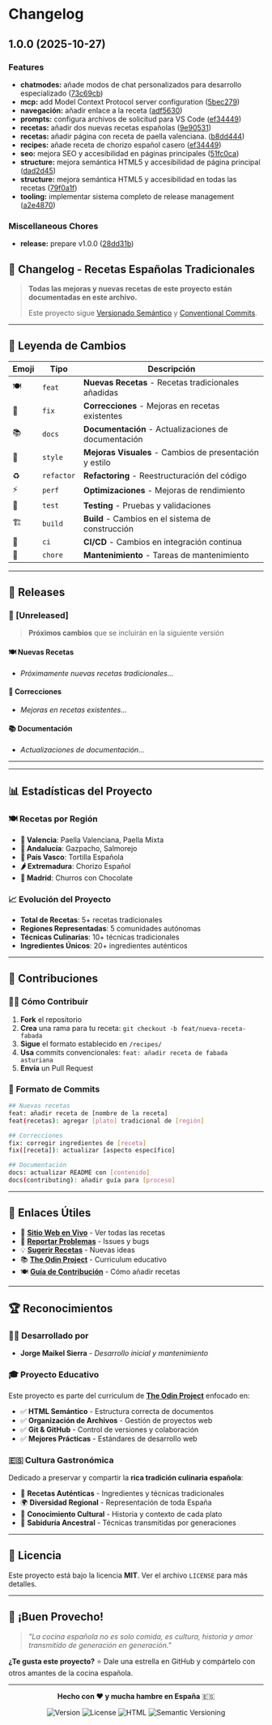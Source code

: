 # Changelog

## 1.0.0 (2025-10-27)


### Features

* **chatmodes:** añade modos de chat personalizados para desarrollo especializado ([73c69cb](https://github.com/jorge-maikel-sierra/odin-recipes/commit/73c69cb6638ff30cf56cee2e06b1ee9b57196911))
* **mcp:** add Model Context Protocol server configuration ([5bec279](https://github.com/jorge-maikel-sierra/odin-recipes/commit/5bec2790088b66168a53ecc262bb20f1f2efd7e1))
* **navegación:** añadir enlace a la receta ([adf5630](https://github.com/jorge-maikel-sierra/odin-recipes/commit/adf5630f0733732b01bd5255ceedfc9bd350f4a7))
* **prompts:** configura archivos de solicitud para VS Code ([ef34449](https://github.com/jorge-maikel-sierra/odin-recipes/commit/ef3444998253ed6c26d40c0c622f10a9dd0cbb7f))
* **recetas:** añadir dos nuevas recetas españolas ([9e90531](https://github.com/jorge-maikel-sierra/odin-recipes/commit/9e90531c216d36aa054ca27373867a59a9ec34ca))
* **recetas:** añadir página con receta de paella valenciana. ([b8dd444](https://github.com/jorge-maikel-sierra/odin-recipes/commit/b8dd444746c22ac7690591c844c79f5f33052a15))
* **recipes:** añade receta de chorizo español casero ([ef34449](https://github.com/jorge-maikel-sierra/odin-recipes/commit/ef3444998253ed6c26d40c0c622f10a9dd0cbb7f))
* **seo:** mejora SEO y accesibilidad en páginas principales ([51fc0ca](https://github.com/jorge-maikel-sierra/odin-recipes/commit/51fc0ca34784ab04c2caf0ec92e6d260d5cd1e2f))
* **structure:** mejora semántica HTML5 y accesibilidad de página principal ([dad2d45](https://github.com/jorge-maikel-sierra/odin-recipes/commit/dad2d45c0e4345b05c6371e94ac41188c8b43119))
* **structure:** mejora semántica HTML5 y accesibilidad en todas las recetas ([79f0a1f](https://github.com/jorge-maikel-sierra/odin-recipes/commit/79f0a1f82aacd4621dd3e8e104db28eab136bce6))
* **tooling:** implementar sistema completo de release management ([a2e4870](https://github.com/jorge-maikel-sierra/odin-recipes/commit/a2e48702efc6dcddbd16226047b0ca02e5c75475))


### Miscellaneous Chores

* **release:** prepare v1.0.0 ([28dd31b](https://github.com/jorge-maikel-sierra/odin-recipes/commit/28dd31b485ba95df11080a66addd79ef6b4de182))

## 📝 Changelog - Recetas Españolas Tradicionales

> **Todas las mejoras y nuevas recetas de este proyecto están documentadas en este archivo.**
> 
> Este proyecto sigue [Versionado Semántico](https://semver.org/lang/es/) y [Conventional Commits](https://www.conventionalcommits.org/es/v1.0.0/).

---

## 🎯 **Leyenda de Cambios**

| Emoji | Tipo | Descripción |
|-------|------|-------------|
| 🍽️ | `feat` | **Nuevas Recetas** - Recetas tradicionales añadidas |
| 🔧 | `fix` | **Correcciones** - Mejoras en recetas existentes |
| 📚 | `docs` | **Documentación** - Actualizaciones de documentación |
| 💄 | `style` | **Mejoras Visuales** - Cambios de presentación y estilo |
| ♻️ | `refactor` | **Refactoring** - Reestructuración del código |
| ⚡ | `perf` | **Optimizaciones** - Mejoras de rendimiento |
| 🧪 | `test` | **Testing** - Pruebas y validaciones |
| 🏗️ | `build` | **Build** - Cambios en el sistema de construcción |
| 🔄 | `ci` | **CI/CD** - Cambios en integración continua |
| 🧹 | `chore` | **Mantenimiento** - Tareas de mantenimiento |

---

## 🚀 **Releases**

### 🎉 [Unreleased]

> **Próximos cambios** que se incluirán en la siguiente versión

#### 🍽️ Nuevas Recetas
- *Próximamente nuevas recetas tradicionales...*

#### 🔧 Correcciones
- *Mejoras en recetas existentes...*

#### 📚 Documentación  
- *Actualizaciones de documentación...*

---

<!-- Aquí Release Please insertará automáticamente las nuevas versiones -->

---

## 📊 **Estadísticas del Proyecto**

### 🍽️ **Recetas por Región**
- **🥘 Valencia**: Paella Valenciana, Paella Mixta
- **🍅 Andalucía**: Gazpacho, Salmorejo  
- **🥚 País Vasco**: Tortilla Española
- **🌶️ Extremadura**: Chorizo Español
- **🍰 Madrid**: Churros con Chocolate

### 📈 **Evolución del Proyecto**
- **Total de Recetas**: 5+ recetas tradicionales
- **Regiones Representadas**: 5 comunidades autónomas
- **Técnicas Culinarias**: 10+ técnicas tradicionales
- **Ingredientes Únicos**: 20+ ingredientes auténticos

---

## 🤝 **Contribuciones**

### 👨‍🍳 **Cómo Contribuir**
1. **Fork** el repositorio
2. **Crea** una rama para tu receta: `git checkout -b feat/nueva-receta-fabada`
3. **Sigue** el formato establecido en `/recipes/`
4. **Usa** commits convencionales: `feat: añadir receta de fabada asturiana`
5. **Envía** un Pull Request

### 📝 **Formato de Commits**
```bash
## Nuevas recetas
feat: añadir receta de [nombre de la receta]
feat(recetas): agregar [plato] tradicional de [región]

## Correcciones
fix: corregir ingredientes de [receta]
fix([receta]): actualizar [aspecto específico]

## Documentación
docs: actualizar README con [contenido]
docs(contributing): añadir guía para [proceso]
```

---

## 🔗 **Enlaces Útiles**

- 📖 **[Sitio Web en Vivo](https://jorge-maikel-sierra.github.io/odin-recipes/)** - Ver todas las recetas
- 🐛 **[Reportar Problemas](https://github.com/jorge-maikel-sierra/odin-recipes/issues)** - Issues y bugs
- 💡 **[Sugerir Recetas](https://github.com/jorge-maikel-sierra/odin-recipes/discussions)** - Nuevas ideas
- 📚 **[The Odin Project](https://www.theodinproject.com/)** - Curriculum educativo
- 🍽️ **[Guía de Contribución](./CONTRIBUTING.md)** - Cómo añadir recetas

---

## 🏆 **Reconocimientos**

### 👨‍💻 **Desarrollado por**
- **Jorge Maikel Sierra** - *Desarrollo inicial y mantenimiento*

### 🎓 **Proyecto Educativo**
Este proyecto es parte del curriculum de **[The Odin Project](https://www.theodinproject.com/)** enfocado en:
- ✅ **HTML Semántico** - Estructura correcta de documentos
- ✅ **Organización de Archivos** - Gestión de proyectos web
- ✅ **Git & GitHub** - Control de versiones y colaboración
- ✅ **Mejores Prácticas** - Estándares de desarrollo web

### 🇪🇸 **Cultura Gastronómica**
Dedicado a preservar y compartir la **rica tradición culinaria española**:
- 🥘 **Recetas Auténticas** - Ingredientes y técnicas tradicionales
- 🌍 **Diversidad Regional** - Representación de toda España
- 📖 **Conocimiento Cultural** - Historia y contexto de cada plato
- 👵 **Sabiduría Ancestral** - Técnicas transmitidas por generaciones

---

## 📜 **Licencia**

Este proyecto está bajo la licencia **MIT**. Ver el archivo `LICENSE` para más detalles.

---

## 🍴 **¡Buen Provecho!**

> *"La cocina española no es solo comida, es cultura, historia y amor transmitido de generación en generación."*

**¿Te gusta este proyecto?** ⭐ Dale una estrella en GitHub y compártelo con otros amantes de la cocina española.

---

<div align="center">

**Hecho con ❤️ y mucha hambre en España** 🇪🇸

![Version](https://img.shields.io/github/v/release/jorge-maikel-sierra/odin-recipes?style=for-the-badge&logo=github)
![License](https://img.shields.io/github/license/jorge-maikel-sierra/odin-recipes?style=for-the-badge)
![HTML](https://img.shields.io/badge/HTML5-E34F26?style=for-the-badge&logo=html5&logoColor=white)
![Semantic Versioning](https://img.shields.io/badge/SemVer-3F4551?style=for-the-badge&logo=semver&logoColor=white)

</div>
